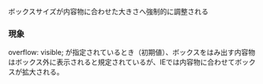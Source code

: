 ボックスサイズが内容物に合わせた大きさへ強制的に調整される

### 現象

overflow: visible; が指定されているとき（初期値）、ボックスをはみ出す内容物はボックス外に表示されると規定されているが、IEでは内容物に合わせてボックスが拡大される。
